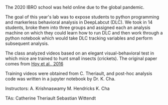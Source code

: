 

The 2020 IBRO school was held online due to the global pandemic. 

The goal of this year's lab was to expose students to python programming and markerless behavioral analysis in DeepLabcut (DLC). 
We took in 14 students, broke them into three groups and assigned each an analysis machine on which they could learn how to run 
DLC and then work through a python notebook which would take DLC tracking variables and perform subsequent analysis. 

The class analyzed videos based on an elegant visual-behavioral test in which mice are trained to hunt small insects (crickets).
The original paper comes from [Hoy et al., 2016](https://pubmed.ncbi.nlm.nih.gov/27773567/)

Training videos were obtained from C. Theriault, and post-hoc analysis code was written in  a jupyter notebook by Dr. K. Cha.

Instructors:
A. Krishnaswamy
M. Hendricks
K. Cha

TAs:
Catherine Theriault
Sebastian Wittendt

